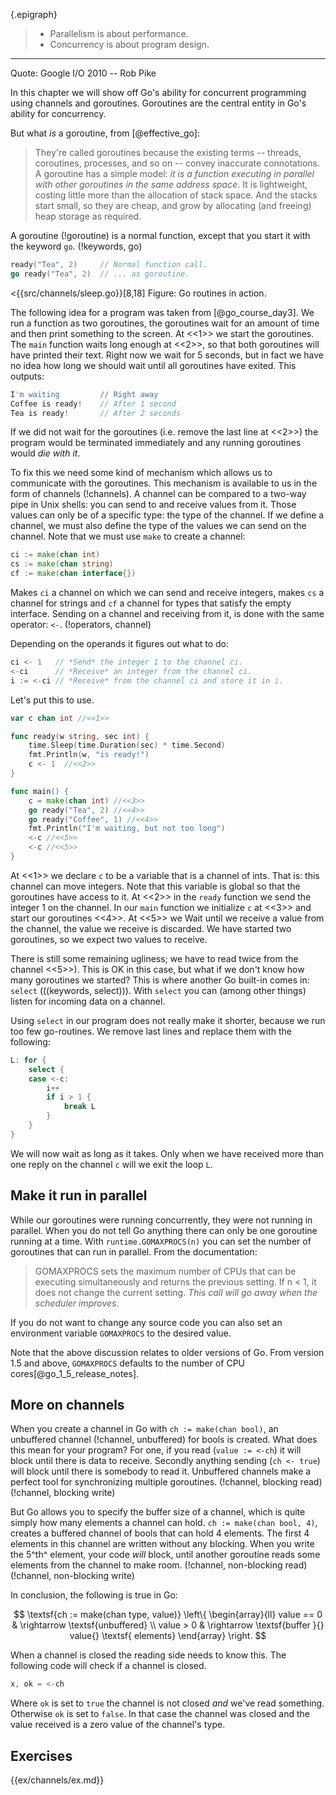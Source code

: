 {.epigraph}
> * Parallelism is about performance.
> * Concurrency is about program design.
****

Quote: Google I/O 2010 -- Rob Pike

In this chapter we will show off Go's ability for concurrent programming using
channels and goroutines. Goroutines are the central entity in Go's ability for
concurrency.

But what *is* a goroutine, from [@effective_go]:

> They're called goroutines because the existing terms -- threads, coroutines,
> processes, and so on -- convey inaccurate connotations. A goroutine has a simple
> model: *it is a function executing in parallel with other goroutines in the same
> address space*. It is lightweight, costing little more than the allocation of
> stack space. And the stacks start small, so they are cheap, and grow by
> allocating (and freeing) heap storage as required.

A goroutine (!goroutine) is a normal function, except that you start
it with the keyword `go`. (!keywords, go)

~~~go
ready("Tea", 2)	    // Normal function call.
go ready("Tea", 2)  // ... as goroutine.
~~~

<{{src/channels/sleep.go}}[8,18]
Figure: Go routines in action.

The following idea for a program was taken from [@go_course_day3]. We run
a function as two goroutines, the goroutines wait for an amount of time and then
print something to the screen. At <<1>> we start the goroutines. The `main`
function waits long enough at <<2>>, so that both goroutines will have printed
their text. Right now we wait for 5 seconds, but in fact we have no idea how
long we should wait until all goroutines have exited. This outputs:

~~~go
I'm waiting         // Right away
Coffee is ready!    // After 1 second
Tea is ready!       // After 2 seconds
~~~

If we did not wait for the goroutines (i.e. remove the last line at <<2>>) the
program would be terminated immediately and any running goroutines would
*die with it*.

To fix this we need some kind of mechanism which allows us to
communicate with the goroutines. This mechanism is available to us in the form
of channels (!channels). A channel can be compared to a two-way pipe in Unix
shells: you can send to and receive values from it. Those values can only be of
a specific type: the type of the channel. If we define a channel, we must also
define the type of the values we can send on the channel. Note that we must use
`make` to create a channel:

~~~go
ci := make(chan int)
cs := make(chan string)
cf := make(chan interface{})
~~~

Makes `ci` a channel on which we can send and receive integers,
makes `cs` a channel for strings and `cf` a channel for types
that satisfy the empty interface.
Sending on a channel and receiving from it, is done with the same operator:
`<-`. (!operators, channel)

Depending on the operands it figures out what to do:

~~~go
ci <- 1   // *Send* the integer 1 to the channel ci.
<-ci      // *Receive* an integer from the channel ci.
i := <-ci // *Receive* from the channel ci and store it in i.
~~~

Let's put this to use.

~~~go
var c chan int //<<1>>

func ready(w string, sec int) {
    time.Sleep(time.Duration(sec) * time.Second)
    fmt.Println(w, "is ready!")
    c <- 1	//<<2>>
}

func main() {
    c = make(chan int) //<<3>>
    go ready("Tea", 2) //<<4>>
    go ready("Coffee", 1) //<<4>>
    fmt.Println("I'm waiting, but not too long")
    <-c //<<5>>
    <-c //<<5>>
}
~~~

At <<1>> we declare `c` to be a variable that is a channel of ints. That is: this
channel can move integers. Note that this variable is global so that the
goroutines have access to it. At <<2>> in the `ready` function we send the integer
1 on the channel. In our `main` function we initialize `c` at <<3>> and start our
goroutines <<4>>. At <<5>> we Wait until we receive a value from the channel, the
value we receive is discarded. We have started two goroutines, so we expect two
values to receive.

There is still some remaining ugliness; we have to read twice from the channel
<<5>>). This is OK in this case, but what if we don't know how many goroutines we
started? This is where another Go built-in comes in: `select` (((keywords,
select))). With `select` you can (among other things) listen for incoming data
on a channel.

Using `select` in our program does not really make it shorter, because we run
too few go-routines. We remove last lines and replace them with the following:

~~~go
L: for {
    select {
    case <-c:
        i++
        if i > 1 {
            break L
        }
    }
}
~~~

We will now wait as long as it takes. Only when we have received more than one
reply on the channel `c` will we exit the loop `L`.


## Make it run in parallel

While our goroutines were running concurrently, they were not running in
parallel. When you do not tell Go anything there can only be one goroutine
running at a time. With `runtime.GOMAXPROCS(n)` you can set the number of
goroutines that can run in parallel. From the documentation:

> GOMAXPROCS sets the maximum number of CPUs that can be executing
> simultaneously and returns the previous setting. If n < 1, it does not
> change the current setting. *This call will go away when the scheduler
> improves.*

If you do not want to change any source code you can also set an environment
variable `GOMAXPROCS` to the desired value.

Note that the above discussion relates to older versions of Go. From
version 1.5 and above, `GOMAXPROCS` defaults to the number of CPU
cores[@go_1_5_release_notes].

## More on channels

When you create a channel in Go with `ch := make(chan bool)`, an unbuffered
channel (!channel, unbuffered) for bools is created. What does this mean for
your program? For one, if you read (`value := <-ch`) it will block until there
is data to receive. Secondly anything sending (`ch <- true`) will block until there
is somebody to read it. Unbuffered channels make a perfect tool for
synchronizing multiple goroutines. (!channel, blocking read) (!channel, blocking write)

But Go allows you to specify the buffer size of a channel, which is quite simply
how many elements a channel can hold. `ch := make(chan bool, 4)`, creates
a buffered channel of bools that can hold 4 elements. The first 4 elements in
this channel are written without any blocking. When you write the 5^th^ element,
your code *will* block, until another goroutine reads some elements from the
channel to make room. (!channel, non-blocking read) (!channel, non-blocking write)

In conclusion, the following is true in Go:

$$
\textsf{ch := make(chan type, value)}
\left\{
\begin{array}{ll}
value == 0 & \rightarrow \textsf{unbuffered} \\
value >  0 & \rightarrow \textsf{buffer }{} value{} \textsf{ elements}
\end{array}
\right.
$$

When a channel is closed the reading side needs to know this. The following code
will check if a channel is closed.

~~~go
x, ok = <-ch
~~~

Where `ok` is set to `true` the channel is not closed
*and* we've read something. Otherwise `ok` is set to `false`. In that case the
channel was closed and the value received is a zero value of the
channel's type.


## Exercises

{{ex/channels/ex.md}}
